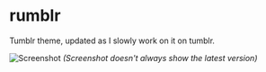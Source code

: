 # rumblr
Tumblr theme, updated as I slowly work on it on tumblr.

![Screenshot](http://puu.sh/kGpoF/ca2c1195de.jpg)
*(Screenshot doesn't always show the latest version)*
